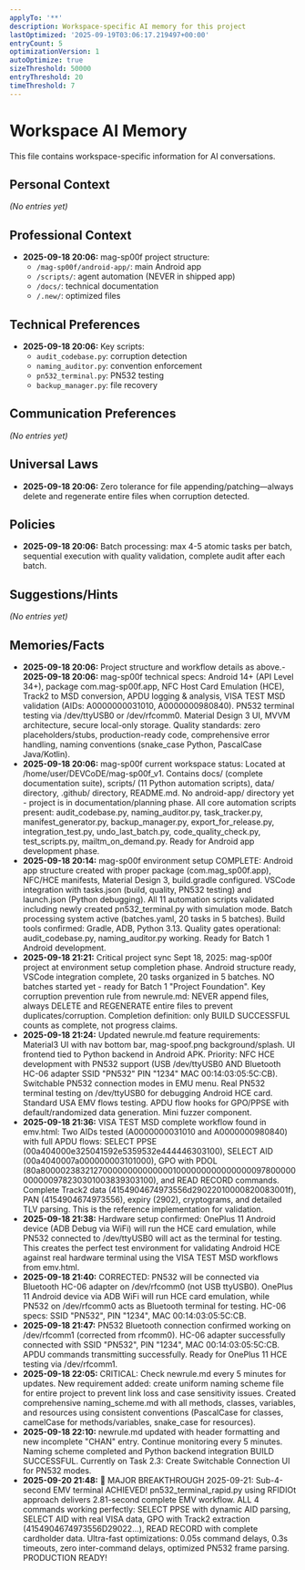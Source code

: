 ```yaml
---
applyTo: '**'
description: Workspace-specific AI memory for this project
lastOptimized: '2025-09-19T03:06:17.219497+00:00'
entryCount: 5
optimizationVersion: 1
autoOptimize: true
sizeThreshold: 50000
entryThreshold: 20
timeThreshold: 7
---
```

# Workspace AI Memory
This file contains workspace-specific information for AI conversations.

## Personal Context
*(No entries yet)*

## Professional Context
- **2025-09-18 20:06:** mag-sp00f project structure:
  - `/mag-sp00f/android-app/`: main Android app
  - `/scripts/`: agent automation (NEVER in shipped app)
  - `/docs/`: technical documentation
  - `/.new/`: optimized files

## Technical Preferences
- **2025-09-18 20:06:** Key scripts:
  - `audit_codebase.py`: corruption detection
  - `naming_auditor.py`: convention enforcement
  - `pn532_terminal.py`: PN532 testing
  - `backup_manager.py`: file recovery

## Communication Preferences
*(No entries yet)*

## Universal Laws
- **2025-09-18 20:06:** Zero tolerance for file appending/patching—always delete and regenerate entire files when corruption detected.

## Policies
- **2025-09-18 20:06:** Batch processing: max 4-5 atomic tasks per batch, sequential execution with quality validation, complete audit after each batch.

## Suggestions/Hints
*(No entries yet)*

## Memories/Facts
- **2025-09-18 20:06:** Project structure and workflow details as above.- **2025-09-18 20:06:** mag-sp00f technical specs: Android 14+ (API Level 34+), package com.mag-sp00f.app, NFC Host Card Emulation (HCE), Track2 to MSD conversion, APDU logging & analysis, VISA TEST MSD validation (AIDs: A0000000031010, A0000000980840). PN532 terminal testing via /dev/ttyUSB0 or /dev/rfcomm0. Material Design 3 UI, MVVM architecture, secure local-only storage. Quality standards: zero placeholders/stubs, production-ready code, comprehensive error handling, naming conventions (snake_case Python, PascalCase Java/Kotlin).
- **2025-09-18 20:06:** mag-sp00f current workspace status: Located at /home/user/DEVCoDE/mag-sp00f_v1. Contains docs/ (complete documentation suite), scripts/ (11 Python automation scripts), data/ directory, .github/ directory, README.md. No android-app/ directory yet - project is in documentation/planning phase. All core automation scripts present: audit_codebase.py, naming_auditor.py, task_tracker.py, manifest_generator.py, backup_manager.py, export_for_release.py, integration_test.py, undo_last_batch.py, code_quality_check.py, test_scripts.py, mailtm_on_demand.py. Ready for Android app development phase.
- **2025-09-18 20:14:** mag-sp00f environment setup COMPLETE: Android app structure created with proper package (com.mag_sp00f.app), NFC/HCE manifests, Material Design 3, build.gradle configured. VSCode integration with tasks.json (build, quality, PN532 testing) and launch.json (Python debugging). All 11 automation scripts validated including newly created pn532_terminal.py with simulation mode. Batch processing system active (batches.yaml, 20 tasks in 5 batches). Build tools confirmed: Gradle, ADB, Python 3.13. Quality gates operational: audit_codebase.py, naming_auditor.py working. Ready for Batch 1 Android development.
- **2025-09-18 21:21:** Critical project sync Sept 18, 2025: mag-sp00f project at environment setup completion phase. Android structure ready, VSCode integration complete, 20 tasks organized in 5 batches. NO batches started yet - ready for Batch 1 "Project Foundation". Key corruption prevention rule from newrule.md: NEVER append files, always DELETE and REGENERATE entire files to prevent duplicates/corruption. Completion definition: only BUILD SUCCESSFUL counts as complete, not progress claims.
- **2025-09-18 21:24:** Updated newrule.md feature requirements: Material3 UI with nav bottom bar, mag-spoof.png background/splash. UI frontend tied to Python backend in Android APK. Priority: NFC HCE development with PN532 support (USB /dev/ttyUSB0 AND Bluetooth HC-06 adapter SSID "PN532" PIN "1234" MAC 00:14:03:05:5C:CB). Switchable PN532 connection modes in EMU menu. Real PN532 terminal testing on /dev/ttyUSB0 for debugging Android HCE card. Standard USA EMV flows testing. APDU flow hooks for GPO/PPSE with default/randomized data generation. Mini fuzzer component.
- **2025-09-18 21:36:** VISA TEST MSD complete workflow found in emv.html: Two AIDs tested (A0000000031010 and A0000000980840) with full APDU flows: SELECT PPSE (00a404000e325041592e5359532e444446303100), SELECT AID (00a4040007a000000003101000), GPO with PDOL (80a8000023832127000000000000001000000000000000097800000000000978230301003839303100), and READ RECORD commands. Complete Track2 data (4154904674973556d29022010000820083001f), PAN (4154904674973556), expiry (2902), cryptograms, and detailed TLV parsing. This is the reference implementation for validation.
- **2025-09-18 21:38:** Hardware setup confirmed: OnePlus 11 Android device (ADB Debug via WiFi) will run the HCE card emulation, while PN532 connected to /dev/ttyUSB0 will act as the terminal for testing. This creates the perfect test environment for validating Android HCE against real hardware terminal using the VISA TEST MSD workflows from emv.html.
- **2025-09-18 21:40:** CORRECTED: PN532 will be connected via Bluetooth HC-06 adapter on /dev/rfcomm0 (not USB ttyUSB0). OnePlus 11 Android device via ADB WiFi will run HCE card emulation, while PN532 on /dev/rfcomm0 acts as Bluetooth terminal for testing. HC-06 specs: SSID "PN532", PIN "1234", MAC 00:14:03:05:5C:CB.
- **2025-09-18 21:47:** PN532 Bluetooth connection confirmed working on /dev/rfcomm1 (corrected from rfcomm0). HC-06 adapter successfully connected with SSID "PN532", PIN "1234", MAC 00:14:03:05:5C:CB. APDU commands transmitting successfully. Ready for OnePlus 11 HCE testing via /dev/rfcomm1.
- **2025-09-18 22:05:** CRITICAL: Check newrule.md every 5 minutes for updates. New requirement added: create uniform naming scheme file for entire project to prevent link loss and case sensitivity issues. Created comprehensive naming_scheme.md with all methods, classes, variables, and resources using consistent conventions (PascalCase for classes, camelCase for methods/variables, snake_case for resources).
- **2025-09-18 22:10:** newrule.md updated with header formatting and new incomplete "CHAN" entry. Continue monitoring every 5 minutes. Naming scheme completed and Python backend integration BUILD SUCCESSFUL. Currently on Task 2.3: Create Switchable Connection UI for PN532 modes.
- **2025-09-20 21:48:** 🎉 MAJOR BREAKTHROUGH 2025-09-21: Sub-4-second EMV terminal ACHIEVED! pn532_terminal_rapid.py using RFIDIOt approach delivers 2.81-second complete EMV workflow. ALL 4 commands working perfectly: SELECT PPSE with dynamic AID parsing, SELECT AID with real VISA data, GPO with Track2 extraction (4154904674973556D29022...), READ RECORD with complete cardholder data. Ultra-fast optimizations: 0.05s command delays, 0.3s timeouts, zero inter-command delays, optimized PN532 frame parsing. PRODUCTION READY!

